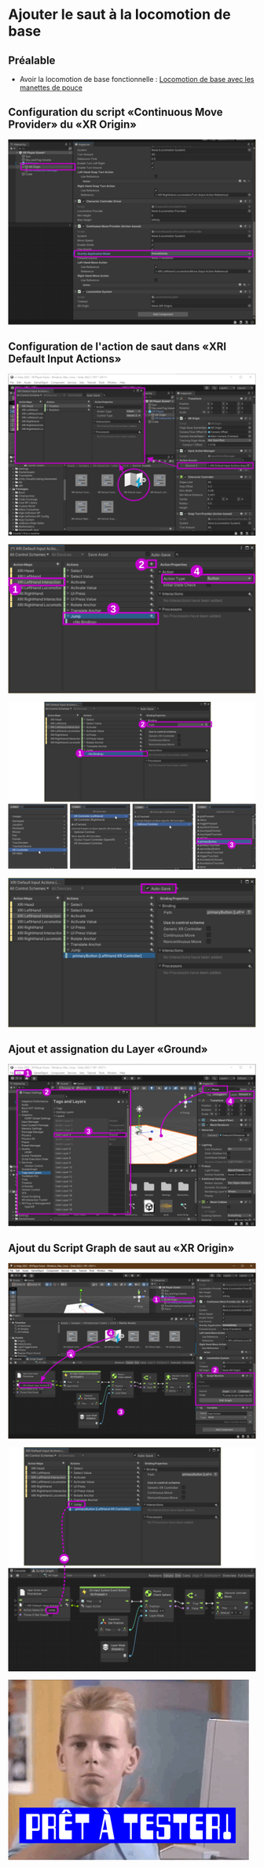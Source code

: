 # Ajouter le saut à la locomotion de base

## Préalable

* Avoir la locomotion de base fonctionnelle : [Locomotion de base avec les manettes de pouce](./xr_locomotion/xr_locomotion.md)


## Configuration du script «Continuous Move Provider» du «XR Origin»

![Activez la gravité immédiate dans le script «Continuous Move Provider» du «XR Origin»](./configurer_gravite_immediate.svg)

## Configuration de l'action de saut dans «XRI Default Input Actions» 

![Ouvrez le fichier «XRI Default Input Actions» en cliquant dans le Componenent «Input Action Manager» ou dans les Assets](./editer_XRI_default_input_actions.svg)

![Ajoutez une action «Jump»](./ajouter_jump.svg)

![Modifiez le chemin de l'action «Jump»](./modifier_chemin_action_jump.svg)

![Activez la fonction «Auto-Save»](./activer_auto_save.svg)

## Ajout et assignation du Layer «Ground»

![Créez un Layer «Ground» et assigner le au sol](./creer_layer_ground.svg)

## Ajout du Script Graph de saut au «XR Origin»

 ![Script Graph pour sauter](./ajouter_script_graph.svg)

 ![Remarquez que c'est l'action «Jump» du «XRI Default Input Actions» qui est identifiée](./selectionner_jump_input_action.svg)

![](../pet.png)